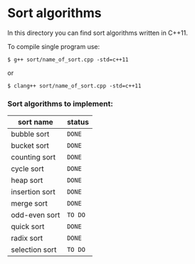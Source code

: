 # Sort algorithms
In this directory you can find sort algorithms written in C++11.

To compile single program use:

`$ g++ sort/name_of_sort.cpp -std=c++11`

or

`$ clang++ sort/name_of_sort.cpp -std=c++11`


### Sort algorithms to implement:
| sort name      | status  |
| -------------- | ------- |
| bubble sort    | `DONE`  |
| bucket sort    | `DONE`  |
| counting sort  | `DONE`  |
| cycle sort     | `DONE`  |
| heap sort      | `DONE`  |
| insertion sort | `DONE`  |
| merge sort     | `DONE`  |
| odd-even sort  | `TO DO` |
| quick sort     | `DONE`  |
| radix sort     | `DONE`  |
| selection sort | `TO DO` |
